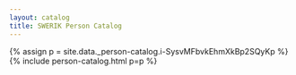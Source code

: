 ```yaml
---
layout: catalog
title: SWERIK Person Catalog
---
```

{% assign p = site.data._person-catalog.i-SysvMFbvkEhmXkBp2SQyKp %}
{% include person-catalog.html p=p %}

